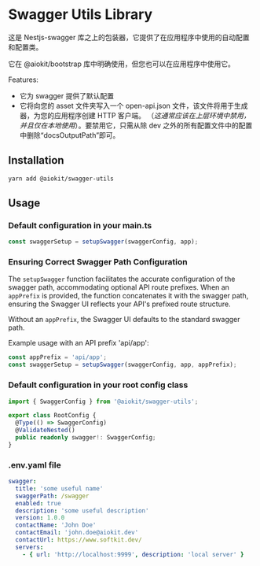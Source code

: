 # Swagger Utils Library

这是 Nestjs-swagger 库之上的包装器，它提供了在应用程序中使用的自动配置和配置类。

它在 @aiokit/bootstrap 库中明确使用，但您也可以在应用程序中使用它。


Features:

- 它为 swagger 提供了默认配置
- 它将向您的 asset 文件夹写入一个 open-api.json 文件，该文件将用于生成器，为您的应用程序创建 HTTP 客户端。 （*这通常应该在上层环境中禁用，并且仅在本地使用*）。要禁用它，只需从除 dev 之外的所有配置文件中的配置中删除“docsOutputPath”即可。

## Installation

```bash
yarn add @aiokit/swagger-utils
```

## Usage

### Default configuration in your main.ts

```typescript
const swaggerSetup = setupSwagger(swaggerConfig, app);
```

### Ensuring Correct Swagger Path Configuration
The `setupSwagger` function facilitates the accurate configuration of the swagger path, accommodating optional API route prefixes. When an `appPrefix` is provided, the function concatenates it with the swagger path, ensuring the Swagger UI reflects your API's prefixed route structure.

Without an `appPrefix`, the Swagger UI defaults to the standard swagger path.

Example usage with an API prefix 'api/app':

```typescript
const appPrefix = 'api/app';
const swaggerSetup = setupSwagger(swaggerConfig, app, appPrefix);
```

### Default configuration in your root config class

```typescript
import { SwaggerConfig } from '@aiokit/swagger-utils';

export class RootConfig {
  @Type(() => SwaggerConfig)
  @ValidateNested()
  public readonly swagger!: SwaggerConfig;
}
```

### .env.yaml file

```yaml
swagger:
  title: 'some useful name'
  swaggerPath: /swagger
  enabled: true
  description: 'some useful description'
  version: 1.0.0
  contactName: 'John Doe'
  contactEmail: 'john.doe@aiokit.dev'
  contactUrl: https://www.softkit.dev/
  servers:
    - { url: 'http://localhost:9999', description: 'local server' }
```
